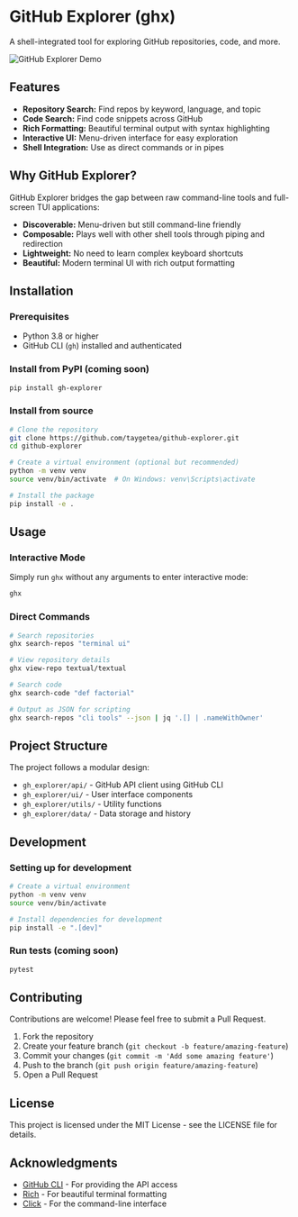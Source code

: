 # GitHub Explorer (ghx)

A shell-integrated tool for exploring GitHub repositories, code, and more.

![GitHub Explorer Demo](https://github.com/taygetea/github-explorer/raw/master/docs/demo.gif)

## Features

- **Repository Search:** Find repos by keyword, language, and topic
- **Code Search:** Find code snippets across GitHub
- **Rich Formatting:** Beautiful terminal output with syntax highlighting
- **Interactive UI:** Menu-driven interface for easy exploration
- **Shell Integration:** Use as direct commands or in pipes

## Why GitHub Explorer?

GitHub Explorer bridges the gap between raw command-line tools and full-screen TUI applications:

- **Discoverable:** Menu-driven but still command-line friendly
- **Composable:** Plays well with other shell tools through piping and redirection
- **Lightweight:** No need to learn complex keyboard shortcuts
- **Beautiful:** Modern terminal UI with rich output formatting

## Installation

### Prerequisites

- Python 3.8 or higher
- GitHub CLI (`gh`) installed and authenticated

### Install from PyPI (coming soon)

```bash
pip install gh-explorer
```

### Install from source

```bash
# Clone the repository
git clone https://github.com/taygetea/github-explorer.git
cd github-explorer

# Create a virtual environment (optional but recommended)
python -m venv venv
source venv/bin/activate  # On Windows: venv\Scripts\activate

# Install the package
pip install -e .
```

## Usage

### Interactive Mode

Simply run `ghx` without any arguments to enter interactive mode:

```bash
ghx
```

### Direct Commands

```bash
# Search repositories
ghx search-repos "terminal ui"

# View repository details
ghx view-repo textual/textual

# Search code
ghx search-code "def factorial"

# Output as JSON for scripting
ghx search-repos "cli tools" --json | jq '.[] | .nameWithOwner'
```

## Project Structure

The project follows a modular design:

- `gh_explorer/api/` - GitHub API client using GitHub CLI
- `gh_explorer/ui/` - User interface components
- `gh_explorer/utils/` - Utility functions
- `gh_explorer/data/` - Data storage and history

## Development

### Setting up for development

```bash
# Create a virtual environment
python -m venv venv
source venv/bin/activate

# Install dependencies for development
pip install -e ".[dev]"
```

### Run tests (coming soon)

```bash
pytest
```

## Contributing

Contributions are welcome! Please feel free to submit a Pull Request.

1. Fork the repository
2. Create your feature branch (`git checkout -b feature/amazing-feature`)
3. Commit your changes (`git commit -m 'Add some amazing feature'`)
4. Push to the branch (`git push origin feature/amazing-feature`)
5. Open a Pull Request

## License

This project is licensed under the MIT License - see the LICENSE file for details.

## Acknowledgments

- [GitHub CLI](https://cli.github.com/) - For providing the API access
- [Rich](https://github.com/Textualize/rich) - For beautiful terminal formatting
- [Click](https://click.palletsprojects.com/) - For the command-line interface